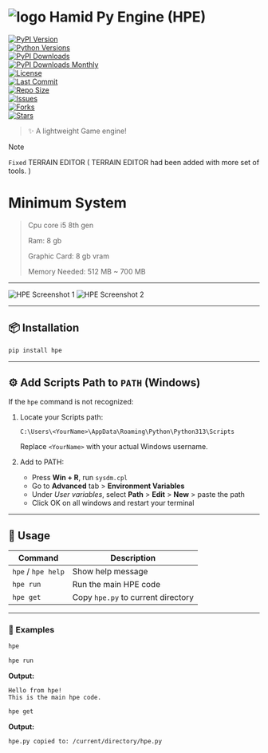 # ![logo](hpe.jpg) Hamid Py Engine (HPE)

[![PyPI Version](https://img.shields.io/pypi/v/hpe.svg)](https://pypi.org/project/hpe)  
[![Python Versions](https://img.shields.io/pypi/pyversions/hpe.svg)](https://pypi.org/project/hpe)  
[![PyPI Downloads](https://static.pepy.tech/badge/hpe)](https://pepy.tech/project/hpe)  
[![PyPI Downloads Monthly](https://static.pepy.tech/badge/hpe/month)](https://pepy.tech/project/hpe)  
[![License](https://img.shields.io/github/license/lolgg313/HPE)](./LICENSE)  
[![Last Commit](https://img.shields.io/github/last-commit/lolgg313/HPE)](https://github.com/lolgg313/HPE)  
[![Repo Size](https://img.shields.io/github/repo-size/lolgg313/HPE)](https://github.com/lolgg313/HPE)  
[![Issues](https://img.shields.io/github/issues/lolgg313/HPE)](https://github.com/lolgg313/HPE/issues)  
[![Forks](https://img.shields.io/github/forks/lolgg313/HPE?style=social)](https://github.com/lolgg313/HPE/network)  
[![Stars](https://img.shields.io/github/stars/lolgg313/HPE?style=social)](https://github.com/lolgg313/HPE/stargazers)

> ✨ A lightweight Game engine!

> [!Note]
> `Fixed` TERRAIN EDITOR ( TERRAIN EDITOR had been added with more set of tools. )

# Minimum System
> Cpu core i5 8th gen
> 
> Ram: 8 gb
> 
> Graphic Card: 8 gb vram
> 
> Memory Needed: 512 MB ~ 700 MB

---

![HPE Screenshot 1](1.jpg)
![HPE Screenshot 2](2.jpg)

---

## 📦 Installation

```bash
pip install hpe
```

---

## ⚙️ Add Scripts Path to `PATH` (Windows)

If the `hpe` command is not recognized:

1. Locate your Scripts path:
   ```
   C:\Users\<YourName>\AppData\Roaming\Python\Python313\Scripts
   ```
   Replace `<YourName>` with your actual Windows username.

2. Add to PATH:
   - Press **Win + R**, run `sysdm.cpl`
   - Go to **Advanced** tab > **Environment Variables**
   - Under *User variables*, select **Path** > **Edit** > **New** > paste the path
   - Click OK on all windows and restart your terminal

---

## 🚀 Usage

| Command         | Description                          |
|----------------|--------------------------------------|
| `hpe` / `hpe help` | Show help message                 |
| `hpe run`       | Run the main HPE code                |
| `hpe get`       | Copy `hpe.py` to current directory   |

---

### 🧪 Examples

```bash
hpe
```

```bash
hpe run
```

**Output:**
```
Hello from hpe!
This is the main hpe code.
```

```bash
hpe get
```

**Output:**
```
hpe.py copied to: /current/directory/hpe.py
```
